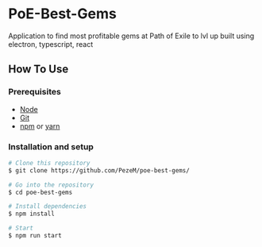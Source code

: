 # PoE-Best-Gems

Application to find most profitable gems at Path of Exile to lvl up built using electron, typescript, react

## How To Use

### Prerequisites

- [Node](https://nodejs.org/en/)
- [Git](https://git-scm.com)
- [npm](https://www.npmjs.com/get-npm) or [yarn](https://classic.yarnpkg.com/en/docs/install)


### Installation and setup

```bash
# Clone this repository
$ git clone https://github.com/PezeM/poe-best-gems/

# Go into the repository
$ cd poe-best-gems

# Install dependencies
$ npm install

# Start
$ npm run start
```
